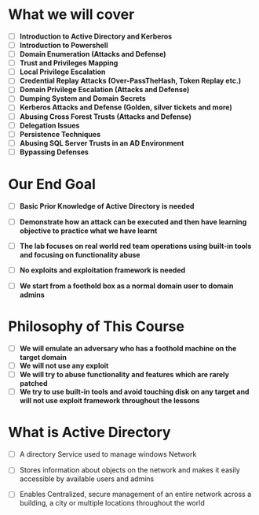 # **What we will cover**

- [ ] **Introduction to Active Directory and Kerberos**
- [ ] **Introduction to Powershell**
- [ ] **Domain Enumeration (Attacks and Defense)**
- [ ] **Trust and Privileges Mapping**
- [ ] **Local Privilege Escalation**
- [ ] **Credential Replay Attacks (Over-PassTheHash, Token Replay etc.)**
- [ ] **Domain Privilege Escalation (Attacks and Defense)**
- [ ] **Dumping System and Domain Secrets**
- [ ] **Kerberos Attacks and Defense (Golden, silver tickets and more)**
- [ ] **Abusing Cross Forest Trusts (Attacks and Defense)**
- [ ] **Delegation Issues**
- [ ] **Persistence Techniques**
- [ ] **Abusing SQL Server Trusts in an AD Environment**
- [ ] **Bypassing Defenses**

# **Our End Goal**

- [ ] **Basic Prior Knowledge of Active Directory is needed**
- [ ] **Demonstrate how an attack can be executed and then have learning objective to practice what we have learnt**
- [ ] **The lab focuses on real world red team operations using built-in tools and focusing on functionality abuse**
- [ ] **No exploits and exploitation framework is needed**
- [ ] **We start from a foothold box as a normal domain user to domain admins**


# **Philosophy of This Course**

- [ ] **We will emulate an adversary  who has  a foothold machine on the target domain**
- [ ] **We will not use any exploit**
- [ ] **We will try to abuse functionality and features which are rarely patched**
- [ ] **We try to use built-in tools and avoid touching disk on any target and will not use exploit framework throughout the lessons**

# **What is Active Directory**

- [ ] A directory Service used to manage windows Network
- [ ] Stores information about objects on the network and makes it easily accessible by available users and admins
- [ ] Enables Centralized, secure management of an entire network across a building, a city or multiple locations throughout the world

